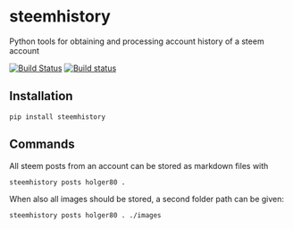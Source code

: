 # steemhistory
Python tools for obtaining and processing account history of a steem account

[![Build Status](https://travis-ci.org/holgern/steemhistory.svg?branch=master)](https://travis-ci.org/holgern/steemhistory)
[![Build status](https://ci.appveyor.com/api/projects/status/xkfm06q0otydqxa1?svg=true)](https://ci.appveyor.com/project/holger80/steemhistory)

## Installation
```
pip install steemhistory
```


## Commands
All steem posts from an account can be stored as markdown files with
```
steemhistory posts holger80 .
```
When also all images should be stored, a second folder path can be given:
```
steemhistory posts holger80 . ./images
```

